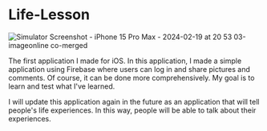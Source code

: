 # Life-Lesson
![Simulator Screenshot - iPhone 15 Pro Max - 2024-02-19 at 20 53 03-imageonline co-merged](https://github.com/abdullaharslan01/Life-Lesson/assets/125302932/8d4ea05b-8935-4bc7-bcf0-c44cf213d34d)

The first application I made for iOS. In this application, I made a simple application using Firebase where users can log in and share pictures and comments. Of course, it can be done more comprehensively. My goal is to learn and test what I've learned.

I will update this application again in the future as an application that will tell people's life experiences. In this way, people will be able to talk about their experiences.
